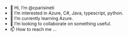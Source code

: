 - 👋 Hi, I’m @cparisineti
- 👀 I’m interested in Azure, C#, Java, typescript, python.
- 🌱 I’m currently learning Azure.
- 💞️ I’m looking to collaborate on something useful.
- 📫 How to reach me ...

<!---
cparisineti/cparisineti is a ✨ special ✨ repository because its `README.md` (this file) appears on your GitHub profile.
You can click the Preview link to take a look at your changes.
--->
